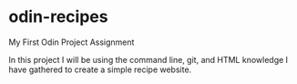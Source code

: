 # odin-recipes
My First Odin Project Assignment 

In this project I will be using the command line, git, and HTML knowledge I have gathered to create a simple recipe website.